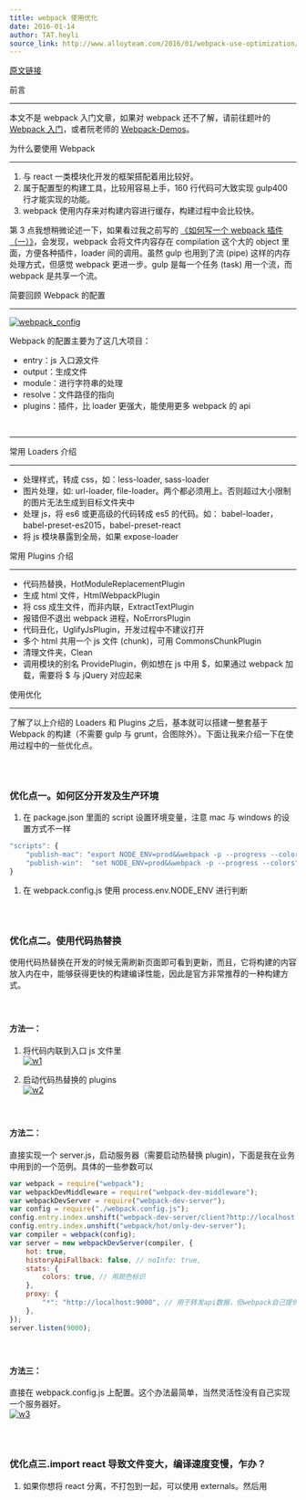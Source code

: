 ```yaml
---
title: webpack 使用优化
date: 2016-01-14
author: TAT.heyli
source_link: http://www.alloyteam.com/2016/01/webpack-use-optimization/
---
```


<!-- {% raw %} - for jekyll -->

[原文链接](https://github.com/lcxfs1991/blog/issues/2)

前言  

* * *

本文不是 webpack 入门文章，如果对 webpack 还不了解，请前往题叶的 [Webpack 入门](http://segmentfault.com/a/1190000002551952)，或者阮老师的 [Webpack-Demos](https://github.com/ruanyf/webpack-demos)。

为什么要使用 Webpack  

* * *

1.  与 react 一类模块化开发的框架搭配着用比较好。
2.  属于配置型的构建工具，比较用容易上手，160 行代码可大致实现 gulp400 行才能实现的功能。
3.  webpack 使用内存来对构建内容进行缓存，构建过程中会比较快。

第 3 点我想稍微论述一下，如果看过我之前写的 [《如何写一个 webpack 插件（一）》](https://github.com/lcxfs1991/blog/issues/1)，会发现，webpack 会将文件内容存在 compilation 这个大的 object 里面，方便各种插件，loader 间的调用。虽然 gulp 也用到了流 (pipe) 这样的内存处理方式，但感觉 webpack 更进一步。gulp 是每一个任务 (task) 用一个流，而 webpack 是共享一个流。

简要回顾 Webpack 的配置  

* * *

[![webpack_config](https://cloud.githubusercontent.com/assets/3348398/12219566/59f04c1e-b784-11e5-93b5-9301333f0e22.png)](https://cloud.githubusercontent.com/assets/3348398/12219566/59f04c1e-b784-11e5-93b5-9301333f0e22.png)

Webpack 的配置主要为了这几大项目：

-   entry：js 入口源文件
-   output：生成文件
-   module：进行字符串的处理
-   resolve：文件路径的指向
-   plugins：插件，比 loader 更强大，能使用更多 webpack 的 api

   

* * *

常用 Loaders 介绍  

* * *

-   处理样式，转成 css，如：less-loader, sass-loader
-   图片处理，如: url-loader, file-loader。两个都必须用上。否则超过大小限制的图片无法生成到目标文件夹中
-   处理 js，将 es6 或更高级的代码转成 es5 的代码。如： babel-loader，babel-preset-es2015，babel-preset-react
-   将 js 模块暴露到全局，如果 expose-loader

常用 Plugins 介绍  

* * *

-   代码热替换，HotModuleReplacementPlugin
-   生成 html 文件，HtmlWebpackPlugin
-   将 css 成生文件，而非内联，ExtractTextPlugin
-   报错但不退出 webpack 进程，NoErrorsPlugin
-   代码丑化，UglifyJsPlugin，开发过程中不建议打开
-   多个 html 共用一个 js 文件 (chunk)，可用 CommonsChunkPlugin
-   清理文件夹，Clean
-   调用模块的别名 ProvidePlugin，例如想在 js 中用 $，如果通过 webpack 加载，需要将 $ 与 jQuery 对应起来

使用优化  

* * *

了解了以上介绍的 Loaders 和 Plugins 之后，基本就可以搭建一整套基于 Webpack 的构建（不需要 gulp 与 grunt，合图除外）。下面让我来介绍一下在使用过程中的一些优化点。

###  

### 优化点一。如何区分开发及生产环境

1.  在 package.json 里面的 script 设置环境变量，注意 mac 与 windows 的设置方式不一样

```javascript
"scripts": {
    "publish-mac": "export NODE_ENV=prod&&webpack -p --progress --colors",
    "publish-win":  "set NODE_ENV=prod&&webpack -p --progress --colors"
}
```

1.  在 webpack.config.js 使用 process.env.NODE_ENV 进行判断

###  

### 优化点二。使用代码热替换

使用代码热替换在开发的时候无需刷新页面即可看到更新，而且，它将构建的内容放入内在中，能够获得更快的构建编译性能，因此是官方非常推荐的一种构建方式。

####  

#### 方法一：

1. 将代码内联到入口 js 文件里   
[![w1](https://cloud.githubusercontent.com/assets/3348398/12219594/40d8b65c-b785-11e5-82f2-5557084605dc.png)](https://cloud.githubusercontent.com/assets/3348398/12219594/40d8b65c-b785-11e5-82f2-5557084605dc.png)

2. 启动代码热替换的 plugins  
[![w2](https://cloud.githubusercontent.com/assets/3348398/12219596/4a3acafa-b785-11e5-9836-0d0617c81d58.png)](https://cloud.githubusercontent.com/assets/3348398/12219596/4a3acafa-b785-11e5-9836-0d0617c81d58.png)

####  

#### 方法二：

直接实现一个 server.js，启动服务器（需要启动热替换 plugin)，下面是我在业务中用到的一个范例。具体的一些参数可以

```javascript
var webpack = require("webpack");
var webpackDevMiddleware = require("webpack-dev-middleware");
var webpackDevServer = require("webpack-dev-server");
var config = require("./webpack.config.js");
config.entry.index.unshift("webpack-dev-server/client?http://localhost:9000"); // 将执替换js内联进去
config.entry.index.unshift("webpack/hot/only-dev-server");
var compiler = webpack(config);
var server = new webpackDevServer(compiler, {
    hot: true,
    historyApiFallback: false, // noInfo: true,
    stats: {
        colors: true, // 用颜色标识
    },
    proxy: {
        "*": "http://localhost:9000", // 用于转发api数据，但webpack自己提供的并不太好用
    },
});
server.listen(9000);
```

####  

#### 方法三：

直接在 webpack.config.js 上配置。这个办法最简单，当然灵活性没有自己实现一个服务器好。  
[![w3](https://cloud.githubusercontent.com/assets/3348398/12219636/b46bef20-b786-11e5-9116-3481c8f06e95.png)](https://cloud.githubusercontent.com/assets/3348398/12219636/b46bef20-b786-11e5-9116-3481c8f06e95.png)

###  

### 优化点三.import react 导致文件变大，编译速度变慢，乍办？

1.  如果你想将 react 分离，不打包到一起，可以使用 externals。然后用<script> 单独将 react 引入  
    [![w1](https://cloud.githubusercontent.com/assets/3348398/12219645/57e0e98a-b787-11e5-8cd1-59f2190669d8.png)](https://cloud.githubusercontent.com/assets/3348398/12219645/57e0e98a-b787-11e5-8cd1-59f2190669d8.png)
2.  如果不介意将 react 打包到一起，请在 alias 中直接指向 react 的文件。可以提高 webpack 搜索的速度。准备部署上线时记得将换成 react.min，能减少文件大小 (减少约 600kb)  
    [![w2](https://cloud.githubusercontent.com/assets/3348398/12219647/64904914-b787-11e5-9736-8199c7f6a064.png)](https://cloud.githubusercontent.com/assets/3348398/12219647/64904914-b787-11e5-9736-8199c7f6a064.png)
3.  使用 module.noParse 针对单独的 react.min.js 这类没有依赖的模块，速度会更快。

###  

### 优化点四。将模块暴露到全局

如果想将 report 数据上报组件放到全局，有两种办法：

#### 方法一：

在 loader 里使 expose 将 report 暴露到全局，然后就可以直接使用 report 进行上报

    {
        test: path.join(config.path.src, '/js/common/report'),
        loader: 'expose?report'
    },

#### 方法二：

如果想用 R 直接代表 report，除了要用 expose loader 之外，还需要用 ProvidePlugin 帮助，指向 report，这样在代码中直接用 R.tdw， R.monitor 这样就可以

```javascript
new webpack.ProvidePlugin({
    "R": "report",
}),
```

### 优化点五。合并公共代码

有些类库如 utils, bootstrap 之类的可能被多个页面共享，最好是可以合并成一个 js，而非每个 js 单独去引用。这样能够节省一些空间。这时我们可以用到 CommonsChunkPlugin，我们指定好生成文件的名字，以及想抽取哪些入口 js 文件的公共代码，webpack 就会自动帮我们合并好。

```javascript
new webpack.optimize.CommonsChunkPlugin({
    name: "common",
    filename: "js/common.js",
    chunks: ['index', 'detail]
}),
```

###  

### 优化点六。善用 alias。

resolve 里面有一个 alias 的配置项目，能够让开发者指定一些模块的引用路径。对一些经常要被 import 或者 require 的库，如 react, 我们最好可以直接指定它们的位置，这样 webpack 可以省下不少搜索硬盘的时间。  
[![w6](https://cloud.githubusercontent.com/assets/3348398/12219812/56bfd1aa-b78d-11e5-89d7-6bcc9230db81.png)](https://cloud.githubusercontent.com/assets/3348398/12219812/56bfd1aa-b78d-11e5-89d7-6bcc9230db81.png)

###  

### 优化点七。多个 html 怎么办

1.  使用 HtmlWebpackPlugin，有多少个 html，就排列多少个，记得不要用 inject，否则全部 js 都会注入到 html。如果真的要用 inject 模式，请务必将不需要的 js 用 exclude chunk 去掉或者用 chunk 参数填上你需要入口文件。

仅使用 app 作为注入的文件：

```javascript
plugins: [
    new HtmlWebpackPlugin({
        chunks: ["app"],
    }),
];
```

不使用 dev-helper 作为注入文件：

```javascript
plugins: [
    new HtmlWebpackPlugin({
        excludeChunks: ["dev-helper"],
    }),
];
```

如果你不想用 inject 模式，但又想使用 html-webpack-plugin，那你需要在 html 里用<script> 标签放入对应的 js，以及用入对应的 css。记住，这些资源的路径是在生成目录下的，写路径的时候请写生成目录下的相对路径。

### 优化点八. html-webpack-plugin 不用使 inject 模式没又 md5，而且不支持文件内联怎么破？

当时我就给维护者提了一个 issue--[Add inline feature to the plugin](https://github.com/ampedandwired/html-webpack-plugin/issues/157)。

然后维护者在[开发的分支](https://github.com/ampedandwired/html-webpack-plugin/tree/feature/loaders)上加了这么一个特性（证明维护者不想在插件里加内联功能了，想让我来弄）：

事件  
允许其它插件去使用执行事件  
html-webpack-plugin-before-html-processing  
html-webpack-plugin-after-html-processing  
html-webpack-plugin-after-emit

使用办法：

```javascript
compilation.plugin("html-webpack-plugin-before-html-processing", function (
    htmlPluginData,
    callback
) {
    htmlPluginData.html += "The magic footer";
    callback();
});
```

不过我还是决定自己开发一个了一个插件  
[html-res-webpack-plugin](https://github.com/lcxfs1991/html-res-webpack-plugin)，有中英文文档可以参考。其实 html-webpack-plugin 以 js 作为入口可能跟 webpack 的理念更为一致，但其实直接在 html 上放 link 和 script 更加方便直白一些。而且 html-webpack-plugin 局限性太多，如果我想在 script 上加 attribute 也是比较麻烦的事儿。所以我干脆开发一个可以允许在 html 上直接放 link 和 script 而且支持内联及 md5 的插件。

但相信我之后也会针对 html-webpack-plugin 再写一个内联及 md5 的插件，适配一直在用这个插件的人。

### 优化点九。用 gulp-webpack 速度慢乍办

[![w3](https://cloud.githubusercontent.com/assets/3348398/12219720/e2503ece-b78a-11e5-976c-e4dfc6dd5a16.png)](https://cloud.githubusercontent.com/assets/3348398/12219720/e2503ece-b78a-11e5-976c-e4dfc6dd5a16.png)

上图是初始化构建 30 个文件的用时，一共用了 13 秒。用了 externals 优化后，还有 100 多 kb，比用纯 webpack 优化要大 50 多 kb。而且，由于你用的是 gulp-webpack，每次有文件改动，都必须全部重新编译一次。因此，跟 react 搭配建议还是不要用 gulp-webpack。因为如果你使用 webpack 的话，即使初次启动时速度也并不快，但开发过程中，webpack 会自动识别，只会重新编译有修改的文件，这大大加快了编译构建速度。

没办法，老项目改造，真的要用，乍办？我提供以下思路  
（1）当非 js 文件改变的时候，不要去跑 js 打包的任务  
（2）非公共的 js 发生改变的时候，只执行这个 js 的打包任务

[![w4](https://cloud.githubusercontent.com/assets/3348398/12219743/8df48f0a-b78b-11e5-97ba-c8c31426364d.png)](https://cloud.githubusercontent.com/assets/3348398/12219743/8df48f0a-b78b-11e5-97ba-c8c31426364d.png)

下图是优化了之后，在开发过程中非公共文件修改后的编译速度。我的娘，纯 webpack 只需要 100 多 200ms。建议还是用 webpack 吧。  
[![w5](https://cloud.githubusercontent.com/assets/3348398/12219746/98bab1a8-b78b-11e5-8710-4a9cdd70996b.png)](https://cloud.githubusercontent.com/assets/3348398/12219746/98bab1a8-b78b-11e5-8710-4a9cdd70996b.png)

###  

### 优化点十。如果在通过 webpack 在项目中使用 bootstrap, jquery 以及 fontawesome

这一点对于创业公司来说可能比较有用，它们的初期产品都需要快速上线，用一些比较成熟的 UI 框架会比较好。

这样，首先我们需要 jquery 文件，并且安装 bootstrap (3.3.5) ,font-awesome (4.4.0), 以及 imports-loader (0.6.3)。还需要 sass-loader (3.1.2) 及 less-loader (2.5.3)。

然后，在主要入口文件要这么引用下面的样式文件：

    require('bootstrap/less/bootstrap.less');
    require('font-awesome/scss/font-awesome.scss');
    require('./index.scss');

在 webpack.config.js 的 entry 项目里，可以加上这个 vendor:

```javascript
common: ['jquery', 'bootstrap'],
```

在 loaders 里加入以下 loader，将 jQuery 暴露到全局:

    {
        test: path.join(config.path.src, '/libs/jq/jquery-2.1.4.min'),
        loader: 'expose?jQuery'
    },

再添加以下 loader，让 webpack 帮助复制 font 文件

    { 
            test: /\.(woff|woff2|eot|ttf|svg)(\?.*$|$)/,  
            loader: 'url-loader?importLoaders=1&limit=1000&name=/fonts/[name].[ext]' 
    },

在 plugins 里添加 ProvidePlugin，让 $ 指向 jQuery

```javascript
new webpack.ProvidePlugin({
    $: "jquery",
    jQuery: "jquery"
}),
```

这样，就可以同时使用 jQuery, Bootstrap 和 Fontawesome 了。

webpack 会取代 gulp 吗  

* * *

-   未必，但在开发环境，以及不需要一些功能如合图的情况下，webpack 可以完全取代 gulp，至少现在我有三个项目完全用 webpack 进行开发和部署上线
-   要取代 gulp, 还需要不断发展它的 loader 以及 plugin 生态，至少，完善一下开发者文档啊。


<!-- {% endraw %} - for jekyll -->